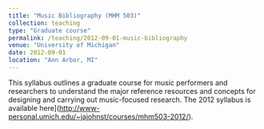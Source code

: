 ```yaml
---
title: "Music Bibliography (MHM 503)"
collection: teaching
type: "Graduate course"
permalink: /teaching/2012-09-01-music-bibliography
venue: "University of Michigan"
date: 2012-09-01
location: "Ann Arbor, MI"
---
```


This syllabus outlines a graduate course for music performers and researchers to understand the major reference resources and concepts for designing and carrying out music-focused research. The 2012 syllabus is available here](http://www-personal.umich.edu/~jajohnst/courses/mhm503-2012/).
